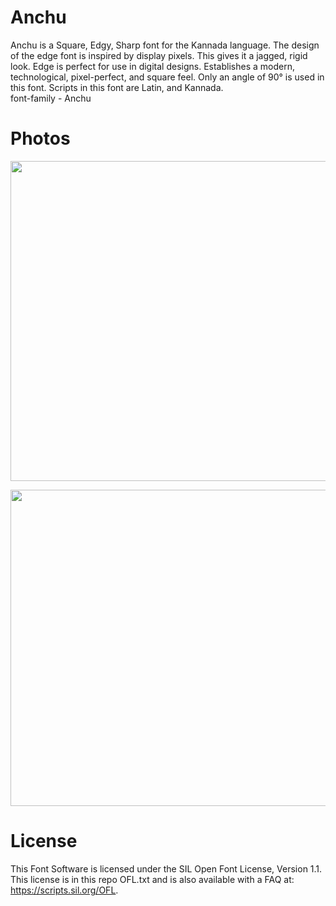 # Anchu
Anchu is a Square, Edgy, Sharp font for the Kannada language. The design of the edge font is inspired by display pixels. This gives it a jagged, rigid look. Edge is perfect for use in digital designs. Establishes a modern, technological, pixel-perfect, and square feel. Only an angle of 90° is used in this font. Scripts in this font are Latin, and Kannada.\
font-family - Anchu
# Photos
<p align="center">
 <img src="https://github.com/imarunck/Anchu/assets/76737603/289d2fda-b52f-4dad-a57a-e71054fedff1" width="512" height="512" />
</p>
<p align="center">
 <img src="https://firebasestorage.googleapis.com/v0/b/arunck-e238d.appspot.com/o/ANCHU%20%20kannada%20by%20ImArunck%20.png?alt=media&token=77a9324d-8ca2-4755-a90b-275761acd7d2" width="760" height="506" />
</p>

# License
This Font Software is licensed under the SIL Open Font License, Version 1.1. This license is in this repo OFL.txt and is also available with a FAQ at: https://scripts.sil.org/OFL.
